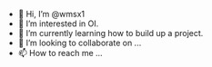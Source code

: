 - 👋 Hi, I’m @wmsx1
- 👀 I’m interested in OI.
- 🌱 I’m currently learning how to build up a project.
- 💞️ I’m looking to collaborate on ...
- 📫 How to reach me ...

<!---
wmsx1/wmsx1 is a ✨ special ✨ repository because its `README.md` (this file) appears on your GitHub profile.
You can click the Preview link to take a look at your changes.
--->
